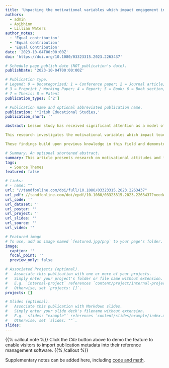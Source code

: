 ```yaml
---
title: 'Unpacking the motivational variables which impact engagement in Lesson Study: Mathematics teaching self-efficacy and attitudes towards self-development'
authors:
  - admin
  - Aoibhinn
  - Lillian Waters
author_notes:
  - 'Equal contribution'
  - 'Equal contribution'
  - 'Equal Contribution'
date: '2023-10-04T00:00:00Z'
doi: 'https://doi.org/10.1080/03323315.2023.2263437'

# Schedule page publish date (NOT publication's date).
publishDate: '2023-10-04T00:00:00Z'

# Publication type.
# Legend: 0 = Uncategorized; 1 = Conference paper; 2 = Journal article;
# 3 = Preprint / Working Paper; 4 = Report; 5 = Book; 6 = Book section;
# 7 = Thesis; 8 = Patent
publication_types: ['2']

# Publication name and optional abbreviated publication name.
publication: '*Irish Educational Studies,'
publication_short: ''

abstract: Lesson study has received significant attention as a model of professional development among mathematics teachers. Evidence highlights its effectiveness in improving pedagogical practices and student learning, however, less is known about the predispositions which may encourage teachers’ participation in Lesson Study or the impact of participation on teachers’ attitudes. Such findings are relevant considering the voluntary context of teachers’ participation in professional development in Ireland.

This research investigates the motivational variables which impact teachers’ participation in Lesson Study, specifically their self-efficacy in teaching mathematics for conceptual understanding and their attitudes towards self-development in Lesson Study. Post-primary mathematics teachers (N = 64), spanning various levels of experience in Lesson Study, completed a survey using a set of pre-validated scales. Findings indicate that teachers’ mathematics teaching self-efficacy is a significant predictor of their participation in Lesson Study. Furthermore, the research finds that teachers’ familiarity with Lesson Study impacts the likelihood of their participation in this model of teacher education.

These findings build upon previous knowledge in this field and demonstrate the significance of teaching self-efficacy as a presage variable for developing a positive disposition towards Lesson Study. The paper discusses the implications of these findings for teacher education in Ireland.

# Summary. An optional shortened abstract.
summary: This article presents research on motivational attitudes and factors in the uptake of lesson study among practiving mathematics teachers.
tags:
  - Source Themes
featured: false

# links:
# - name: ""
url: "//tandfonline.com/doi/full/10.1080/03323315.2023.2263437"
url_pdf: //tandfonline.com/doi/epdf/10.1080/03323315.2023.2263437?needAccess=true
url_code: ''
url_dataset: ''
url_poster: ''
url_project: ''
url_slides: ''
url_source: ''
url_video: ''

# Featured image
# To use, add an image named `featured.jpg/png` to your page's folder.
image:
  caption: ''
  focal_point: ''
  preview_only: false

# Associated Projects (optional).
#   Associate this publication with one or more of your projects.
#   Simply enter your project's folder or file name without extension.
#   E.g. `internal-project` references `content/project/internal-project/index.md`.
#   Otherwise, set `projects: []`.
projects: []

# Slides (optional).
#   Associate this publication with Markdown slides.
#   Simply enter your slide deck's filename without extension.
#   E.g. `slides: "example"` references `content/slides/example/index.md`.
#   Otherwise, set `slides: ""`.
slides:
---
```


{{% callout note %}}
Click the _Cite_ button above to demo the feature to enable visitors to import publication metadata into their reference management software.
{{% /callout %}}

Supplementary notes can be added here, including [code and math](https://wowchemy.com/docs/content/writing-markdown-latex/).
